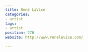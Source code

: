 ```yaml
---
title: René LaVice
categories:
- artist
tags:
- artist
position: 276
website: http://www.renelavice.com/

---
```



